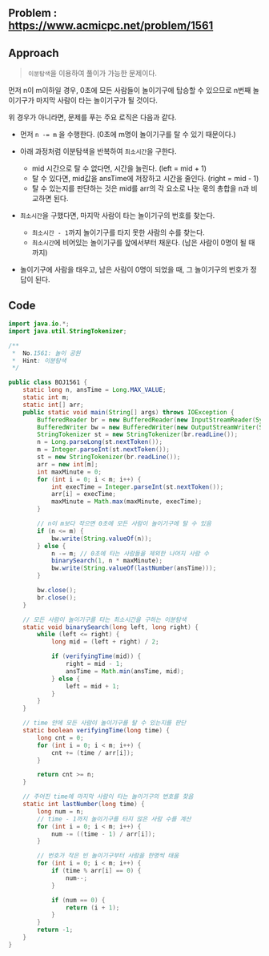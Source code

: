 ## Problem : https://www.acmicpc.net/problem/1561



## Approach

> `이분탐색`을 이용하여 풀이가 가능한 문제이다.



먼저 n이 m이하일 경우, 0초에 모든 사람들이 놀이기구에 탑승할 수 있으므로 n번째 놀이기구가 마지막 사람이 타는 놀이기구가 될 것이다.



위 경우가 아니라면, 문제를 푸는 주요 로직은 다음과 같다.

- 먼저 `n -= m` 을 수행한다. (0초에 m명이 놀이기구를 탈 수 있기 때문이다.)

- 아래 과정처럼 이분탐색을 반복하여 `최소시간`을 구한다. 
  - mid 시간으로 탈 수 없다면, 시간을 늘린다. (left = mid + 1)
  - 탈 수 있다면, mid값을 ansTime에 저장하고 시간을 줄인다. (right = mid - 1)
  - 탈 수 있는지를 판단하는 것은 mid를 arr의 각 요소로 나눈 몫의 총합을 n과 비교하면 된다.
- `최소시간`을 구했다면, 마지막 사람이 타는 놀이기구의 번호를 찾는다.
  - `최소시간 - 1`까지 놀이기구를 타지 못한 사람의 수를 찾는다.
  - `최소시간`에 비어있는 놀이기구를 앞에서부터 채운다. (남은 사람이 0명이 될 때까지)
- 놀이기구에 사람을 태우고, 남은 사람이 0명이 되었을 때, 그 놀이기구의 번호가 정답이 된다.



## Code

```java
import java.io.*;
import java.util.StringTokenizer;

/**
 *  No.1561: 놀이 공원
 *  Hint: 이분탐색
 */

public class BOJ1561 {
    static long n, ansTime = Long.MAX_VALUE;
    static int m;
    static int[] arr;
    public static void main(String[] args) throws IOException {
        BufferedReader br = new BufferedReader(new InputStreamReader(System.in));
        BufferedWriter bw = new BufferedWriter(new OutputStreamWriter(System.out));
        StringTokenizer st = new StringTokenizer(br.readLine());
        n = Long.parseLong(st.nextToken());
        m = Integer.parseInt(st.nextToken());
        st = new StringTokenizer(br.readLine());
        arr = new int[m];
        int maxMinute = 0;
        for (int i = 0; i < m; i++) {
            int execTime = Integer.parseInt(st.nextToken());
            arr[i] = execTime;
            maxMinute = Math.max(maxMinute, execTime);
        }

        // n이 m보다 작으면 0초에 모든 사람이 놀이기구에 탈 수 있음
        if (n <= m) {
            bw.write(String.valueOf(n));
        } else {
            n -= m; // 0초에 타는 사람들을 제외한 나머지 사람 수
            binarySearch(1, n * maxMinute);
            bw.write(String.valueOf(lastNumber(ansTime)));
        }

        bw.close();
        br.close();
    }

    // 모든 사람이 놀이기구를 타는 최소시간을 구하는 이분탐색
    static void binarySearch(long left, long right) {
        while (left <= right) {
            long mid = (left + right) / 2;

            if (verifyingTime(mid)) {
                right = mid - 1;
                ansTime = Math.min(ansTime, mid);
            } else {
                left = mid + 1;
            }
        }
    }

    // time 안에 모든 사람이 놀이기구를 탈 수 있는지를 판단
    static boolean verifyingTime(long time) {
        long cnt = 0;
        for (int i = 0; i < m; i++) {
            cnt += (time / arr[i]);
        }

        return cnt >= n;
    }

    // 주어진 time에 마지막 사람이 타는 놀이기구의 번호를 찾음
    static int lastNumber(long time) {
        long num = n;
        // time - 1까지 놀이기구를 타지 않은 사람 수를 계산
        for (int i = 0; i < m; i++) {
            num -= ((time - 1) / arr[i]);
        }

        // 번호가 작은 빈 놀이기구부터 사람을 한명씩 태움
        for (int i = 0; i < m; i++) {
            if (time % arr[i] == 0) {
                num--;
            }

            if (num == 0) {
                return (i + 1);
            }
        }
        return -1;
    }
}
```

